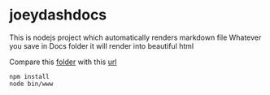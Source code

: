 # joeydashdocs
This is nodejs project which automatically renders markdown file
Whatever you save in Docs folder it will render into beautiful html

Compare this [folder](https://github.com/joeydash/joeydash_tuts/tree/master/public/docs) with this [url](http://docs.joeydash.com)
```
npm install
node bin/www
```
